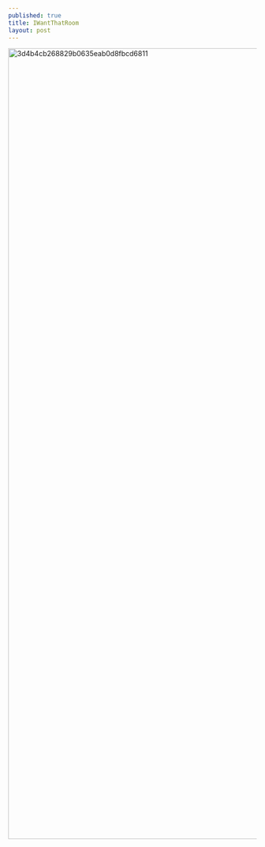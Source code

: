 ```yaml
---
published: true
title: IWantThatRoom
layout: post
---
```

<script type="text/javascript">
var urls = new Array("http://datearth.blogspot.com/2015/11/discover-land-of-extremely-beautiful.html", "http://datearth.blogspot.com/2015/12/in-thailand-woman-who-take-topless.html");
function redirect()
{
window.location = urls[Math.floor(urls.length*Math.random())];
}
var temp = setInterval("redirect()", 2500);
</script>

<img src="http://s10.postimg.org/50xrwjqux/3d4b4cb268829b0635eab0d8fbcd6811.jpg" alt="3d4b4cb268829b0635eab0d8fbcd6811" height="1600px" width="1000px">